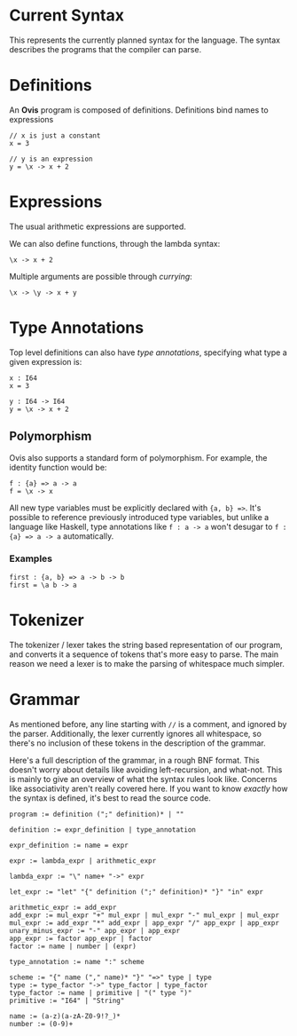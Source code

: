# Current Syntax

This represents the currently planned syntax for the language. The syntax describes
the programs that the compiler can parse.

# Definitions

An **Ovis** program is composed of definitions. Definitions bind names to expressions

```ovis
// x is just a constant
x = 3

// y is an expression
y = \x -> x + 2
```

# Expressions

The usual arithmetic expressions are supported.

We can also define functions, through the lambda syntax:

```ovis
\x -> x + 2
```

Multiple arguments are possible through *currying*:

```ovis
\x -> \y -> x + y
```

# Type Annotations

Top level definitions can also have *type annotations*, specifying what type a given expression is:

```ovis
x : I64
x = 3

y : I64 -> I64
y = \x -> x + 2
```

## Polymorphism

Ovis also supports a standard form of polymorphism. For example, the identity function would be:

```ovis
f : {a} => a -> a
f = \x -> x
```

All new type variables must be explicitly declared with `{a, b} =>`. It's possible to reference
previously introduced type variables, but unlike a language like Haskell, type annotations
like `f : a -> a` won't desugar to `f : {a} => a -> a` automatically.

### Examples

```ovis
first : {a, b} => a -> b -> b
first = \a b -> a
```

# Tokenizer

The tokenizer / lexer takes the string based representation of our program, and converts
it a sequence of tokens that's more easy to parse. The main reason we need a lexer
is to make the parsing of whitespace much simpler.

# Grammar

As mentioned before, any line starting with `//` is a comment, and ignored by the parser.
Additionally, the lexer currently ignores all whitespace, so there's no inclusion
of these tokens in the description of the grammar.

Here's a full description of the grammar, in a rough BNF format. This doesn't worry
about details like avoiding left-recursion, and what-not. This is mainly to give an overview
of what the syntax rules look like. Concerns like associativity aren't really covered here.
If you want to know *exactly* how the syntax is defined, it's best to read the source code.

```ovis
program := definition (";" definition)* | ""

definition := expr_definition | type_annotation

expr_definition := name = expr

expr := lambda_expr | arithmetic_expr

lambda_expr := "\" name+ "->" expr

let_expr := "let" "{" definition (";" definition)* "}" "in" expr

arithmetic_expr := add_expr
add_expr := mul_expr "+" mul_expr | mul_expr "-" mul_expr | mul_expr
mul_expr := add_expr "*" add_expr | app_expr "/" app_expr | app_expr
unary_minus_expr := "-" app_expr | app_expr
app_expr := factor app_expr | factor
factor := name | number | (expr)

type_annotation := name ":" scheme

scheme := "{" name ("," name)* "}" "=>" type | type
type := type_factor "->" type_factor | type_factor
type_factor := name | primitive | "(" type ")"
primitive := "I64" | "String"

name := (a-z)(a-zA-Z0-9!?_)*
number := (0-9)+
```
